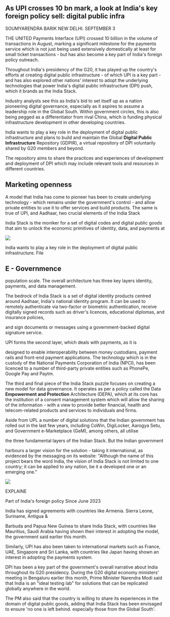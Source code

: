 ## As UPI crosses 10 bn mark, a look at India's key foreign policy sell: digital public infra

SOUMYARENDRA BARIK NEW DELHI. SEPTEMBER 3

THE UNITED Payments Interface (UPI) crossed 10 billion in the volume of transactions in August, marking a significant milestone for the payments service which is not just being used extensively domestically at least for small ticket transactions - but has also become a key part of India's foreign policy outreach.

Throughout India's presidency of the G20, it has played up the country's efforts at creating digital public infrastructure - of which UPI is a key part - and has also explored other nations' interest to adopt the underlying technologies that power India's digital public infrastructure (DPI) push, which it brands as the India Stack.

Industry analysts see this as India's bid to set itself up as a nation pioneering digital governance, especially as it aspires to assume a leadership role in the Global South. Within government circles, this is also being pegged as a differentiator from rival China, which is funding physical infrastructure development in other developing countries.

India wants to play a key role in the deployment of digital public infrastructure and plans to build and maintain the Global **Digital Public Infrastructure** Repository (GDPIR), a virtual repository of DPI voluntarily shared by G20 members and beyond.

The repository aims to share the practices and experiences of development and deployment of DPI which may include relevant tools and resources in different countries.

## Marketing openness

A model that India has come to pioneer has been to create underlying technology - which remains under the government's control - and allow private entities to use it to offer services and build products. The same is true of UPI, and Aadhaar, two crucial elements of the India Stack

India Stack is the moniker for a set of digital codes and digital public goods that aim to unlock the economic primitives of identity, data, and payments at

![](_page_0_Picture_10.jpeg)

India wants to play a key role in the deployment of digital public infrastructure. File

## E - Governmence

population scale. The overall architecture has three key layers identity, payments, and data management.

The bedrock of India Stack is a set of digital identity products centred around Aadhaar, India's national identity program. It can be used to remotely authenticate via two-factor or biometric authentication, receive digitally signed records such as driver's licences, educational diplomas, and insurance policies,

and sign documents or messages using a government-backed digital signature service.

UPI forms the second layer, which deals with payments, as it is

designed to enable interoperability between money custodians, payment rails and front-end payment applications. The technology which is in the custody of the National Payments Corporation of India (NPCI), has been licenced to a number of third-party private entities such as PhonePe, Google Pay and Paytm.

The third and final piece of the India Stack puzzle focuses on creating a new model for data governance. It operates as per a policy called the Data **Empowerment and Protection** Architecture (DEPA), which at its core has the institution of a consent management system which will allow the sharing of the information - with a view to provide better financial, health and telecom-related products and services to individuals and firms.

Aside from UPL a number of digital solutions that the Indian government has rolled out in the last few years, including CoWin, DigiLocker, Aarogya Setu, and Government e-Marketplace (GeM), among others, all utilise

the three fundamental layers of the Indian Stack. But the Indian government

harbours a larger vision for the solution - taking it international, as evidenced by the messaging on its website: "Although the name of this project bears the word India, the vision of India Stack is not limited to one country; it can be applied to any nation, be it a developed one or an emerging one."

![](_page_0_Picture_22.jpeg)

EXPLAINE

Part of India's foreign policy Since June 2023

India has signed agreements with countries like Armenia. Sierra Leone, Suriname, Antigua &

Barbuda and Papua New Guinea to share India Stack, with countries like Mauritius, Saudi Arabia having shown their interest in adopting the model, the government said earlier this month.

Similarly, UPI has also been taken to international markets such as France, UAE, Singapore and Sri Lanka, with countries like Japan having shown an interest in adopting the payments system.

DPI has been a key part of the government's overall narrative about India throughout its G20 presidency. During the G20 digital economy ministers' meeting in Bengaluru earlier this month, Prime Minister Narendra Modi said that India is an "ideal testing lab" for solutions that can be replicated globally anywhere in the world.

The PM also said that the country is willing to share its experiences in the domain of digital public goods, adding that India Stack has been envisaged to ensure 'no one is left behind. especially those from the Global South'.